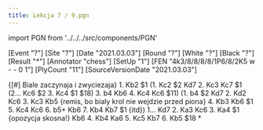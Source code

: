 ```yaml
---
title: Lekcja 7 / 9.pgn
---
```


import PGN from '../../../src/components/PGN'

<PGN>
﻿[Event "?"]
[Site "?"]
[Date "2021.03.03"]
[Round "?"]
[White "?"]
[Black "?"]
[Result "*"]
[Annotator "chess"]
[SetUp "1"]
[FEN "4k3/8/8/8/8/1P6/8/2K5 w - - 0 1"]
[PlyCount "11"]
[SourceVersionDate "2021.03.03"]

 {[#] Biale zaczynaja i zwyciezaja} 1. Kb2 $1 (1. Kc2 $2 Kd7 2. Kc3 Kc7 $1 (2... Kc6 $2 3. Kc4 $1 $18) 3. b4 Kb6 4. Kc4 Kc6 $11) (1. b4 $2 Kd7 2. Kd2 Kc6 3. Kc3 Kb5 {remis, bo bialy krol nie wejdzie przed piona} 4. Kb3 Kb6 $1 5. Kc4 Kc6 6. b5+ Kb6 7. Kb4 Kb7 $1 {itd}) 1... Kd7 2. Ka3 Kc6 3. Ka4 $1 {opozycja skosna!} Kb6 4. Kb4 Ka6 5. Kc5 Kb7 6. Kb5 $18 *


</PGN>

